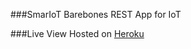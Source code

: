 ###SmarIoT
Barebones REST App for IoT

###Live View
Hosted on [Heroku](https://smariot.herokuapp.com/)
